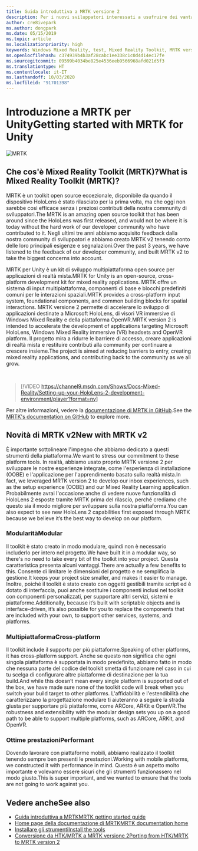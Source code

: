 ```yaml
---
title: Guida introduttiva a MRTK versione 2
description: Per i nuovi sviluppatori interessati a usufruire dei vantaggi offerti da MRTK
author: cre8ivepark
ms.author: dongpark
ms.date: 05/15/2019
ms.topic: article
ms.localizationpriority: high
keywords: Windows Mixed Reality, test, Mixed Reality Toolkit, MRTK versione 2, MRTK, strumenti, SDK, HoloLens, HoloLens 2
ms.openlocfilehash: c374939b4b3af28cabc1ee338c1c0d4d14ec17fe
ms.sourcegitcommit: 09599b4034be825e4536eeb9566968afd021d5f3
ms.translationtype: HT
ms.contentlocale: it-IT
ms.lasthandoff: 10/03/2020
ms.locfileid: "91701398"
---
```

# <a name="getting-started-with-mrtk-for-unity"></a><span data-ttu-id="a4abb-104">Introduzione a MRTK per Unity</span><span class="sxs-lookup"><span data-stu-id="a4abb-104">Getting started with MRTK for Unity</span></span>
![MRTK](../../design/images/MRTK_UX_Hero.png)

## <a name="what-is-mixed-reality-toolkit-mrtk"></a><span data-ttu-id="a4abb-106">Che cos'è Mixed Reality Toolkit (MRTK)?</span><span class="sxs-lookup"><span data-stu-id="a4abb-106">What is Mixed Reality Toolkit (MRTK)?</span></span>
<span data-ttu-id="a4abb-107">MRTK è un toolkit open source eccezionale, disponibile da quando il dispositivo HoloLens è stato rilasciato per la prima volta, ma che oggi non sarebbe così efficace senza i preziosi contributi della nostra community di sviluppatori.</span><span class="sxs-lookup"><span data-stu-id="a4abb-107">The MRTK is an amazing open source toolkit that has been around since the HoloLens was first released, and would not be where it is today without the hard work of our developer community who have contributed to it.</span></span> <span data-ttu-id="a4abb-108">Negli ultimi tre anni abbiamo acquisito feedback dalla nostra community di sviluppatori e abbiamo creato MRTK v2 tenendo conto delle loro principali esigenze e segnalazioni.</span><span class="sxs-lookup"><span data-stu-id="a4abb-108">Over the past 3 years, we have listened to the feedback of our developer community, and built MRTK v2 to take the biggest concerns into account.</span></span>  

<span data-ttu-id="a4abb-109">MRTK per Unity è un kit di sviluppo multipiattaforma open source per applicazioni di realtà mista.</span><span class="sxs-lookup"><span data-stu-id="a4abb-109">MRTK for Unity is an open-source, cross-platform development kit for mixed reality applications.</span></span> <span data-ttu-id="a4abb-110">MRTK offre un sistema di input multipiattaforma, componenti di base e blocchi predefiniti comuni per le interazioni spaziali.</span><span class="sxs-lookup"><span data-stu-id="a4abb-110">MRTK provides a cross-platform input system, foundational components, and common building blocks for spatial interactions.</span></span> <span data-ttu-id="a4abb-111">MRTK versione 2 permette di accelerare lo sviluppo di applicazioni destinate a Microsoft HoloLens, di visori VR immersive di Windows Mixed Reality e della piattaforma OpenVR.</span><span class="sxs-lookup"><span data-stu-id="a4abb-111">MRTK version 2 is intended to accelerate the development of applications targeting Microsoft HoloLens, Windows Mixed Reality immersive (VR) headsets and OpenVR platform.</span></span> <span data-ttu-id="a4abb-112">Il progetto mira a ridurre le barriere di accesso, creare applicazioni di realtà mista e restituire contributi alla community per continuare a crescere insieme.</span><span class="sxs-lookup"><span data-stu-id="a4abb-112">The project is aimed at reducing barriers to entry, creating mixed reality applications, and contributing back to the community as we all grow.</span></span>

<br>

>[!VIDEO https://channel9.msdn.com/Shows/Docs-Mixed-Reality/Setting-up-your-HoloLens-2-development-environment/player?format=ny]

<span data-ttu-id="a4abb-113">Per altre informazioni, vedere la [documentazione di MRTK in GitHub](https://microsoft.github.io/MixedRealityToolkit-Unity/README.html).</span><span class="sxs-lookup"><span data-stu-id="a4abb-113">See the [MRTK's documentation on GitHub](https://microsoft.github.io/MixedRealityToolkit-Unity/README.html) to explore more.</span></span>

## <a name="new-with-mrtk-v2"></a><span data-ttu-id="a4abb-114">Novità di MRTK v2</span><span class="sxs-lookup"><span data-stu-id="a4abb-114">New with MRTK v2</span></span>
<span data-ttu-id="a4abb-115">È importante sottolineare l'impegno che abbiamo dedicato a questi strumenti della piattaforma.</span><span class="sxs-lookup"><span data-stu-id="a4abb-115">We want to stress our commitment to these platform tools.</span></span>  <span data-ttu-id="a4abb-116">In realtà, abbiamo usato proprio MRTK versione 2 per sviluppare le nostre esperienze integrate, come l'esperienza di installazione (OOBE) e l'applicazione per l'apprendimento basato sulla realtà mista.</span><span class="sxs-lookup"><span data-stu-id="a4abb-116">In fact, we leveraged MRTK version 2 to develop our inbox experiences, such as the setup experience (OOBE) and our Mixed Reality Learning application.</span></span>  <span data-ttu-id="a4abb-117">Probabilmente avrai l'occasione anche di vedere nuove funzionalità di HoloLens 2 esposte tramite MRTK prima del rilascio, perché crediamo che questo sia il modo migliore per sviluppare sulla nostra piattaforma.</span><span class="sxs-lookup"><span data-stu-id="a4abb-117">You can also expect to see new HoloLens 2 capabilities first exposed through MRTK because we believe it’s the best way to develop on our platform.</span></span> 

### <a name="modular"></a><span data-ttu-id="a4abb-118">Modularità</span><span class="sxs-lookup"><span data-stu-id="a4abb-118">Modular</span></span>
<span data-ttu-id="a4abb-119">Il toolkit è stato creato in modo modulare, quindi non è necessario includerlo per intero nel progetto.</span><span class="sxs-lookup"><span data-stu-id="a4abb-119">We have built it in a modular way, so there's no need to take every bit of the toolkit into your project.</span></span>  <span data-ttu-id="a4abb-120">Questa caratteristica presenta alcuni vantaggi.</span><span class="sxs-lookup"><span data-stu-id="a4abb-120">There are actually a few benefits to this.</span></span>  <span data-ttu-id="a4abb-121">Consente di limitare le dimensioni del progetto e ne semplifica la gestione.</span><span class="sxs-lookup"><span data-stu-id="a4abb-121">It keeps your project size smaller, and makes it easier to manage.</span></span>  <span data-ttu-id="a4abb-122">Inoltre, poiché il toolkit è stato creato con oggetti gestibili tramite script ed è dotato di interfaccia, puoi anche sostituire i componenti inclusi nel toolkit con componenti personalizzati, per supportare altri servizi, sistemi e piattaforme.</span><span class="sxs-lookup"><span data-stu-id="a4abb-122">Additionally, because it’s built with scriptable objects and is interface-driven, it’s also possible for you to replace the components that are included with your own, to support other services, systems, and platforms.</span></span>

### <a name="cross-platform"></a><span data-ttu-id="a4abb-123">Multipiattaforma</span><span class="sxs-lookup"><span data-stu-id="a4abb-123">Cross-platform</span></span>
<span data-ttu-id="a4abb-124">Il toolkit include il supporto per più piattaforme.</span><span class="sxs-lookup"><span data-stu-id="a4abb-124">Speaking of other platforms, it has cross-platform support.</span></span>  <span data-ttu-id="a4abb-125">Anche se questo non significa che ogni singola piattaforma è supportata in modo predefinito, abbiamo fatto in modo che nessuna parte del codice del toolkit smetta di funzionare nel caso in cui tu scelga di configurare altre piattaforme di destinazione per la tua build.</span><span class="sxs-lookup"><span data-stu-id="a4abb-125">And while this doesn’t mean every single platform is supported out of the box, we have made sure none of the toolkit code will break when you switch your build target to other platforms.</span></span>  <span data-ttu-id="a4abb-126">L'affidabilità e l'estendibilità che caratterizzano la progettazione modulare ti aiuteranno a seguire la strada giusta per supportare più piattaforme, come ARCore, ARKit e OpenVR.</span><span class="sxs-lookup"><span data-stu-id="a4abb-126">The robustness and extensibility with the modular design sets you up on a good path to be able to support multiple platforms, such as ARCore, ARKit, and OpenVR.</span></span>

### <a name="performant"></a><span data-ttu-id="a4abb-127">Ottime prestazioni</span><span class="sxs-lookup"><span data-stu-id="a4abb-127">Performant</span></span>
<span data-ttu-id="a4abb-128">Dovendo lavorare con piattaforme mobili, abbiamo realizzato il toolkit tenendo sempre ben presenti le prestazioni.</span><span class="sxs-lookup"><span data-stu-id="a4abb-128">Working with mobile platforms, we constructed it with performance in mind.</span></span>  <span data-ttu-id="a4abb-129">Questo è un aspetto molto importante e volevamo essere sicuri che gli strumenti funzionassero nel modo giusto.</span><span class="sxs-lookup"><span data-stu-id="a4abb-129">This is super important, and we wanted to ensure that the tools are not going to work against you.</span></span>

## <a name="see-also"></a><span data-ttu-id="a4abb-130">Vedere anche</span><span class="sxs-lookup"><span data-stu-id="a4abb-130">See also</span></span>
* [<span data-ttu-id="a4abb-131">Guida introduttiva a MRTK</span><span class="sxs-lookup"><span data-stu-id="a4abb-131">MRTK getting started guide</span></span>](https://microsoft.github.io/MixedRealityToolkit-Unity/Documentation/GettingStartedWithTheMRTK.html)
* [<span data-ttu-id="a4abb-132">Home page della documentazione di MRTK</span><span class="sxs-lookup"><span data-stu-id="a4abb-132">MRTK documentation home</span></span>](https://microsoft.github.io/MixedRealityToolkit-Unity/README.html)
* [<span data-ttu-id="a4abb-133">Installare gli strumenti</span><span class="sxs-lookup"><span data-stu-id="a4abb-133">Install the tools</span></span>](../install-the-tools.md)
* [<span data-ttu-id="a4abb-134">Conversione da HTK/MRTK a MRTK versione 2</span><span class="sxs-lookup"><span data-stu-id="a4abb-134">Porting from HTK/MRTK to MRTK version 2</span></span>](https://microsoft.github.io/MixedRealityToolkit-Unity/Documentation/HTKToMRTKPortingGuide.html)
